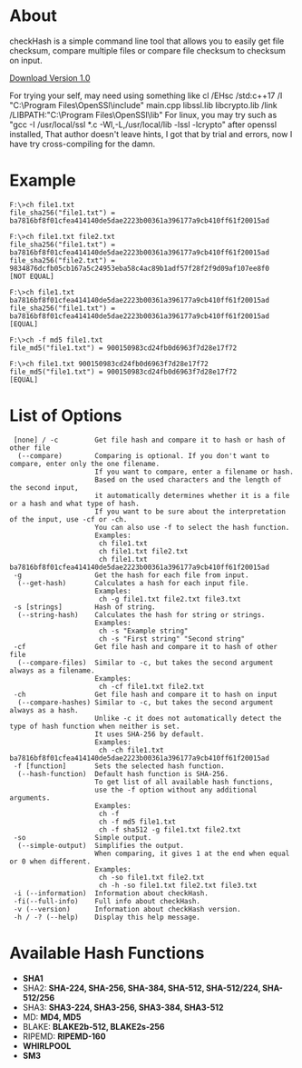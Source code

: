 # About

checkHash is a simple command line tool that allows you to easily get file checksum, compare multiple files or compare file checksum to checksum on input.

[Download Version 1.0](https://github.com/mt1006/checkHash/releases/tag/checkHash-1.0)


For trying your self, may need using something like cl /EHsc /std:c++17 /I "C:\Program Files\OpenSSl\include" main.cpp libssl.lib libcrypto.lib /link /LIBPATH:"C:\Program Files\OpenSSl\lib" 
For linux, you may try such as "gcc -I /usr/local/ssl *.c -Wl,-L,/usr/local/lib -lssl -lcrypto" after openssl installed, That author doesn't leave hints, I got that by trial and errors, now I have try cross-compiling for the damn.

# Example

```
F:\>ch file1.txt
file_sha256("file1.txt") = ba7816bf8f01cfea414140de5dae2223b00361a396177a9cb410ff61f20015ad

F:\>ch file1.txt file2.txt
file_sha256("file1.txt") = ba7816bf8f01cfea414140de5dae2223b00361a396177a9cb410ff61f20015ad
file_sha256("file2.txt") = 9834876dcfb05cb167a5c24953eba58c4ac89b1adf57f28f2f9d09af107ee8f0
[NOT EQUAL]

F:\>ch file1.txt ba7816bf8f01cfea414140de5dae2223b00361a396177a9cb410ff61f20015ad
file_sha256("file1.txt") = ba7816bf8f01cfea414140de5dae2223b00361a396177a9cb410ff61f20015ad
[EQUAL]

F:\>ch -f md5 file1.txt
file_md5("file1.txt") = 900150983cd24fb0d6963f7d28e17f72

F:\>ch file1.txt 900150983cd24fb0d6963f7d28e17f72
file_md5("file1.txt") = 900150983cd24fb0d6963f7d28e17f72
[EQUAL]
```


# List of Options
```
 [none] / -c         Get file hash and compare it to hash or hash of other file
  (--compare)        Comparing is optional. If you don't want to compare, enter only the one filename.
                     If you want to compare, enter a filename or hash.
                     Based on the used characters and the length of the second input,
                     it automatically determines whether it is a file or a hash and what type of hash.
                     If you want to be sure about the interpretation of the input, use -cf or -ch.
                     You can also use -f to select the hash function.
                     Examples:
                      ch file1.txt
                      ch file1.txt file2.txt
                      ch file1.txt ba7816bf8f01cfea414140de5dae2223b00361a396177a9cb410ff61f20015ad
 -g                  Get the hash for each file from input.
  (--get-hash)       Calculates a hash for each input file.
                     Examples:
                      ch -g file1.txt file2.txt file3.txt
 -s [strings]        Hash of string.
  (--string-hash)    Calculates the hash for string or strings.
                     Examples:
                      ch -s "Example string"
                      ch -s "First string" "Second string"
 -cf                 Get file hash and compare it to hash of other file
  (--compare-files)  Similar to -c, but takes the second argument always as a filename.
                     Examples:
                      ch -cf file1.txt file2.txt
 -ch                 Get file hash and compare it to hash on input
  (--compare-hashes) Similar to -c, but takes the second argument always as a hash.
                     Unlike -c it does not automatically detect the type of hash function when neither is set.
                     It uses SHA-256 by default.
                     Examples:
                      ch -ch file1.txt ba7816bf8f01cfea414140de5dae2223b00361a396177a9cb410ff61f20015ad
 -f [function]       Sets the selected hash function.
  (--hash-function)  Default hash function is SHA-256.
                     To get list of all available hash functions,
                     use the -f option without any additional arguments.
                     Examples:
                      ch -f
                      ch -f md5 file1.txt
                      ch -f sha512 -g file1.txt file2.txt
 -so                 Simple output.
  (--simple-output)  Simplifies the output.
                     When comparing, it gives 1 at the end when equal or 0 when different.
                     Examples:
                      ch -so file1.txt file2.txt
                      ch -h -so file1.txt file2.txt file3.txt
 -i (--information)  Information about checkHash.
 -fi(--full-info)    Full info about checkHash.
 -v (--version)      Information about checkHash version.
 -h / -? (--help)    Display this help message.
```

# Available Hash Functions

- **SHA1**
- SHA2: **SHA-224, SHA-256, SHA-384, SHA-512, SHA-512/224, SHA-512/256**
- SHA3: **SHA3-224, SHA3-256, SHA3-384, SHA3-512**
- MD: **MD4, MD5**
- BLAKE: **BLAKE2b-512, BLAKE2s-256**
- RIPEMD: **RIPEMD-160**
- **WHIRLPOOL**
- **SM3**
